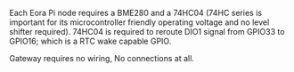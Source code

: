 Each Eora Pi node requires a BME280 and a 74HC04 (74HC series is important for its microcontroller friendly 
operating voltage and no level shifter required).  74HC04 is required to reroute DIO1 signal from GPIO33 to
GPIO16; which is a RTC wake capable GPIO.

Gateway requires no wiring, No connections at all.
